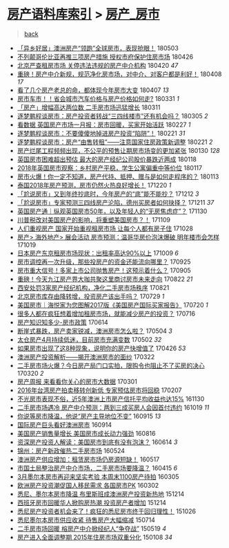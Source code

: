 [房产语料库索引](../../README.md)  > [房产_房市](房产_房市.md)
====
> [back](../README.md)

- [「异乡好居」澳洲房产“领跑”全球房市，表现抢眼！](http://jkwz.applinzi.com/ittc/7098877952341312529.html#%E3%80%8C%E5%BC%82%E4%B9%A1%E5%A5%BD%E5%B1%85%E3%80%8D%E6%BE%B3%E6%B4%B2%E6%88%BF%E4%BA%A7%E2%80%9C%E9%A2%86%E8%B7%91%E2%80%9D%E5%85%A8%E7%90%83%E6%88%BF%E5%B8%82%EF%BC%8C%E8%A1%A8%E7%8E%B0%E6%8A%A2%E7%9C%BC%EF%BC%81) 180503  
- [不列颠哥伦比亚再推三项房产措施 授权市府保护住房市场](http://jkwz.applinzi.com/ittc/7096211508273087505.html#%E4%B8%8D%E5%88%97%E9%A2%A0%E5%93%A5%E4%BC%A6%E6%AF%94%E4%BA%9A%E5%86%8D%E6%8E%A8%E4%B8%89%E9%A1%B9%E6%88%BF%E4%BA%A7%E6%8E%AA%E6%96%BD+%E6%8E%88%E6%9D%83%E5%B8%82%E5%BA%9C%E4%BF%9D%E6%8A%A4%E4%BD%8F%E6%88%BF%E5%B8%82%E5%9C%BA) 180426  
- [北京严查租房市场 关停违法违规的房产中介机构](http://jkwz.applinzi.com/ittc/7093987682260878347.html#%E5%8C%97%E4%BA%AC%E4%B8%A5%E6%9F%A5%E7%A7%9F%E6%88%BF%E5%B8%82%E5%9C%BA+%E5%85%B3%E5%81%9C%E8%BF%9D%E6%B3%95%E8%BF%9D%E8%A7%84%E7%9A%84%E6%88%BF%E4%BA%A7%E4%B8%AD%E4%BB%8B%E6%9C%BA%E6%9E%84) 180420 *47* 
- [重磅！房产中介新规，规范净化房市场，对中介、对客户都是利好！](http://jkwz.applinzi.com/ittc/7089541784915149835.html#%E9%87%8D%E7%A3%85%EF%BC%81%E6%88%BF%E4%BA%A7%E4%B8%AD%E4%BB%8B%E6%96%B0%E8%A7%84%EF%BC%8C%E8%A7%84%E8%8C%83%E5%87%80%E5%8C%96%E6%88%BF%E5%B8%82%E5%9C%BA%EF%BC%8C%E5%AF%B9%E4%B8%AD%E4%BB%8B%E3%80%81%E5%AF%B9%E5%AE%A2%E6%88%B7%E9%83%BD%E6%98%AF%E5%88%A9%E5%A5%BD%EF%BC%81) 180408 *17* 
- [看了几个房产老总的命，都体现今年房市大变](http://jkwz.applinzi.com/ittc/7089227763628377098.html#%E7%9C%8B%E4%BA%86%E5%87%A0%E4%B8%AA%E6%88%BF%E4%BA%A7%E8%80%81%E6%80%BB%E7%9A%84%E5%91%BD%EF%BC%8C%E9%83%BD%E4%BD%93%E7%8E%B0%E4%BB%8A%E5%B9%B4%E6%88%BF%E5%B8%82%E5%A4%A7%E5%8F%98) 180407 *13* 
- [房市车市！！省会城市汽车价格与房产价格如何走?](http://jkwz.applinzi.com/ittc/7086746593418281994.html#%E6%88%BF%E5%B8%82%E8%BD%A6%E5%B8%82%EF%BC%81%EF%BC%81%E7%9C%81%E4%BC%9A%E5%9F%8E%E5%B8%82%E6%B1%BD%E8%BD%A6%E4%BB%B7%E6%A0%BC%E4%B8%8E%E6%88%BF%E4%BA%A7%E4%BB%B7%E6%A0%BC%E5%A6%82%E4%BD%95%E8%B5%B0%3F) 180331 *1* 
- [「房产」增幅高达两位数 二手房市场迅猛增长](http://jkwz.applinzi.com/ittc/7079010006186066955.html#%E3%80%8C%E6%88%BF%E4%BA%A7%E3%80%8D%E5%A2%9E%E5%B9%85%E9%AB%98%E8%BE%BE%E4%B8%A4%E4%BD%8D%E6%95%B0+%E4%BA%8C%E6%89%8B%E6%88%BF%E5%B8%82%E5%9C%BA%E8%BF%85%E7%8C%9B%E5%A2%9E%E9%95%BF) 180311  
- [逐梦鹏程谈房市：房产投资者转战“三四线楼市”还有机会吗？](http://jkwz.applinzi.com/ittc/7077089142557377547.html#%E9%80%90%E6%A2%A6%E9%B9%8F%E7%A8%8B%E8%B0%88%E6%88%BF%E5%B8%82%EF%BC%9A%E6%88%BF%E4%BA%A7%E6%8A%95%E8%B5%84%E8%80%85%E8%BD%AC%E6%88%98%E2%80%9C%E4%B8%89%E5%9B%9B%E7%BA%BF%E6%A5%BC%E5%B8%82%E2%80%9D%E8%BF%98%E6%9C%89%E6%9C%BA%E4%BC%9A%E5%90%97%EF%BC%9F) 180305 *2* 
- [看数据 英国房产市场一月报：房市回暖，买家开始活跃](http://jkwz.applinzi.com/ittc/7074711110718850065.html#%E7%9C%8B%E6%95%B0%E6%8D%AE+%E8%8B%B1%E5%9B%BD%E6%88%BF%E4%BA%A7%E5%B8%82%E5%9C%BA%E4%B8%80%E6%9C%88%E6%8A%A5%EF%BC%9A%E6%88%BF%E5%B8%82%E5%9B%9E%E6%9A%96%EF%BC%8C%E4%B9%B0%E5%AE%B6%E5%BC%80%E5%A7%8B%E6%B4%BB%E8%B7%83) 180227 *1* 
- [逐梦鹏程谈房市：不要傻傻地掉进房产投资“陷阱”！](http://jkwz.applinzi.com/ittc/7072186529021953031.html#%E9%80%90%E6%A2%A6%E9%B9%8F%E7%A8%8B%E8%B0%88%E6%88%BF%E5%B8%82%EF%BC%9A%E4%B8%8D%E8%A6%81%E5%82%BB%E5%82%BB%E5%9C%B0%E6%8E%89%E8%BF%9B%E6%88%BF%E4%BA%A7%E6%8A%95%E8%B5%84%E2%80%9C%E9%99%B7%E9%98%B1%E2%80%9D%EF%BC%81) 180221 *31* 
- [逐梦鹏程谈房市：房产“由售转租”——注意国家住房政策新调整](http://jkwz.applinzi.com/ittc/7072212016398074897.html#%E9%80%90%E6%A2%A6%E9%B9%8F%E7%A8%8B%E8%B0%88%E6%88%BF%E5%B8%82%EF%BC%9A%E6%88%BF%E4%BA%A7%E2%80%9C%E7%94%B1%E5%94%AE%E8%BD%AC%E7%A7%9F%E2%80%9D%E2%80%94%E2%80%94%E6%B3%A8%E6%84%8F%E5%9B%BD%E5%AE%B6%E4%BD%8F%E6%88%BF%E6%94%BF%E7%AD%96%E6%96%B0%E8%B0%83%E6%95%B4) 180221 *2* 
- [房产烂尾工程频频出现，不公平的预售让期房市场变的更加紧张](http://jkwz.applinzi.com/ittc/7064466181996413963.html#%E6%88%BF%E4%BA%A7%E7%83%82%E5%B0%BE%E5%B7%A5%E7%A8%8B%E9%A2%91%E9%A2%91%E5%87%BA%E7%8E%B0%EF%BC%8C%E4%B8%8D%E5%85%AC%E5%B9%B3%E7%9A%84%E9%A2%84%E5%94%AE%E8%AE%A9%E6%9C%9F%E6%88%BF%E5%B8%82%E5%9C%BA%E5%8F%98%E7%9A%84%E6%9B%B4%E5%8A%A0%E7%B4%A7%E5%BC%A0) 180130 *128* 
- [英国房市困难超出预估 最大的房产经纪公司股价暴跌近两成](http://jkwz.applinzi.com/ittc/7059995049125741579.html#%E8%8B%B1%E5%9B%BD%E6%88%BF%E5%B8%82%E5%9B%B0%E9%9A%BE%E8%B6%85%E5%87%BA%E9%A2%84%E4%BC%B0+%E6%9C%80%E5%A4%A7%E7%9A%84%E6%88%BF%E4%BA%A7%E7%BB%8F%E7%BA%AA%E5%85%AC%E5%8F%B8%E8%82%A1%E4%BB%B7%E6%9A%B4%E8%B7%8C%E8%BF%91%E4%B8%A4%E6%88%90) 180118  
- [2018年英国房市观察：乡村房产平稳，学生公寓偏重中等价位](http://jkwz.applinzi.com/ittc/7059562922496230407.html#2018%E5%B9%B4%E8%8B%B1%E5%9B%BD%E6%88%BF%E5%B8%82%E8%A7%82%E5%AF%9F%EF%BC%9A%E4%B9%A1%E6%9D%91%E6%88%BF%E4%BA%A7%E5%B9%B3%E7%A8%B3%EF%BC%8C%E5%AD%A6%E7%94%9F%E5%85%AC%E5%AF%93%E5%81%8F%E9%87%8D%E4%B8%AD%E7%AD%89%E4%BB%B7%E4%BD%8D) 180117  
- [房市火爆！你一定不知道，房产代持、抵押、赠与是如何走程序的？](http://jkwz.applinzi.com/ittc/7057993718747890695.html#%E6%88%BF%E5%B8%82%E7%81%AB%E7%88%86%EF%BC%81%E4%BD%A0%E4%B8%80%E5%AE%9A%E4%B8%8D%E7%9F%A5%E9%81%93%EF%BC%8C%E6%88%BF%E4%BA%A7%E4%BB%A3%E6%8C%81%E3%80%81%E6%8A%B5%E6%8A%BC%E3%80%81%E8%B5%A0%E4%B8%8E%E6%98%AF%E5%A6%82%E4%BD%95%E8%B5%B0%E7%A8%8B%E5%BA%8F%E7%9A%84%EF%BC%9F) 180113  
- [泰国2018年房产预测，房市仍然火热良好增长！](http://jkwz.applinzi.com/ittc/7049150579207570449.html#%E6%B3%B0%E5%9B%BD2018%E5%B9%B4%E6%88%BF%E4%BA%A7%E9%A2%84%E6%B5%8B%EF%BC%8C%E6%88%BF%E5%B8%82%E4%BB%8D%E7%84%B6%E7%81%AB%E7%83%AD%E8%89%AF%E5%A5%BD%E5%A2%9E%E9%95%BF%EF%BC%81) 171220 *1* 
- [「尬说房市」又到年终抄底时，今年房产的“底”能不能抄？](http://jkwz.applinzi.com/ittc/7046241265815913488.html#%E3%80%8C%E5%B0%AC%E8%AF%B4%E6%88%BF%E5%B8%82%E3%80%8D%E5%8F%88%E5%88%B0%E5%B9%B4%E7%BB%88%E6%8A%84%E5%BA%95%E6%97%B6%EF%BC%8C%E4%BB%8A%E5%B9%B4%E6%88%BF%E4%BA%A7%E7%9A%84%E2%80%9C%E5%BA%95%E2%80%9D%E8%83%BD%E4%B8%8D%E8%83%BD%E6%8A%84%EF%BC%9F) 171212 *3* 
- [「尬说房市」专家预测三四线房产沦陷，德州买房者如何抉择？](http://jkwz.applinzi.com/ittc/7045872935179387921.html#%E3%80%8C%E5%B0%AC%E8%AF%B4%E6%88%BF%E5%B8%82%E3%80%8D%E4%B8%93%E5%AE%B6%E9%A2%84%E6%B5%8B%E4%B8%89%E5%9B%9B%E7%BA%BF%E6%88%BF%E4%BA%A7%E6%B2%A6%E9%99%B7%EF%BC%8C%E5%BE%B7%E5%B7%9E%E4%B9%B0%E6%88%BF%E8%80%85%E5%A6%82%E4%BD%95%E6%8A%89%E6%8B%A9%EF%BC%9F) 171211 *37* 
- [英国房产通｜纵观英国房市50年，以及年轻人的“无房焦虑症”？](http://jkwz.applinzi.com/ittc/7041452789463516176.html#%E8%8B%B1%E5%9B%BD%E6%88%BF%E4%BA%A7%E9%80%9A%EF%BD%9C%E7%BA%B5%E8%A7%82%E8%8B%B1%E5%9B%BD%E6%88%BF%E5%B8%8250%E5%B9%B4%EF%BC%8C%E4%BB%A5%E5%8F%8A%E5%B9%B4%E8%BD%BB%E4%BA%BA%E7%9A%84%E2%80%9C%E6%97%A0%E6%88%BF%E7%84%A6%E8%99%91%E7%97%87%E2%80%9D%EF%BC%9F) 171130  
- [川普税改对美国房产的影响，将重塑美国房市？！](http://jkwz.applinzi.com/ittc/7033888749086311440.html#%E5%B7%9D%E6%99%AE%E7%A8%8E%E6%94%B9%E5%AF%B9%E7%BE%8E%E5%9B%BD%E6%88%BF%E4%BA%A7%E7%9A%84%E5%BD%B1%E5%93%8D%EF%BC%8C%E5%B0%86%E9%87%8D%E5%A1%91%E7%BE%8E%E5%9B%BD%E6%88%BF%E5%B8%82%EF%BC%9F%EF%BC%81) 171109  
- [人们重视房产 国家开始重视租房市场 让每个人都有房子住](http://jkwz.applinzi.com/ittc/7029494477998261264.html#%E4%BA%BA%E4%BB%AC%E9%87%8D%E8%A7%86%E6%88%BF%E4%BA%A7+%E5%9B%BD%E5%AE%B6%E5%BC%80%E5%A7%8B%E9%87%8D%E8%A7%86%E7%A7%9F%E6%88%BF%E5%B8%82%E5%9C%BA+%E8%AE%A9%E6%AF%8F%E4%B8%AA%E4%BA%BA%E9%83%BD%E6%9C%89%E6%88%BF%E5%AD%90%E4%BD%8F) 171028  
- [房产&gt; 海外地产&gt; 展会活动 房市预测：温哥华房价泡沫爆破 明年楼市会怎样](http://jkwz.applinzi.com/ittc/7026127643852932112.html#%E6%88%BF%E4%BA%A7%26gt%3B+%E6%B5%B7%E5%A4%96%E5%9C%B0%E4%BA%A7%26gt%3B+%E5%B1%95%E4%BC%9A%E6%B4%BB%E5%8A%A8+%E6%88%BF%E5%B8%82%E9%A2%84%E6%B5%8B%EF%BC%9A%E6%B8%A9%E5%93%A5%E5%8D%8E%E6%88%BF%E4%BB%B7%E6%B3%A1%E6%B2%AB%E7%88%86%E7%A0%B4+%E6%98%8E%E5%B9%B4%E6%A5%BC%E5%B8%82%E4%BC%9A%E6%80%8E%E6%A0%B7) 171019  
- [日本房产东京租房市场现状：出租率高达90%以上](http://jkwz.applinzi.com/ittc/7022366100988363793.html#%E6%97%A5%E6%9C%AC%E6%88%BF%E4%BA%A7%E4%B8%9C%E4%BA%AC%E7%A7%9F%E6%88%BF%E5%B8%82%E5%9C%BA%E7%8E%B0%E7%8A%B6%EF%BC%9A%E5%87%BA%E7%A7%9F%E7%8E%87%E9%AB%98%E8%BE%BE90%25%E4%BB%A5%E4%B8%8A) 171009 *6* 
- [房市调控再一次升级，那些投房产的资金还能流向哪里？](http://jkwz.applinzi.com/ittc/7017170303309054993.html#%E6%88%BF%E5%B8%82%E8%B0%83%E6%8E%A7%E5%86%8D%E4%B8%80%E6%AC%A1%E5%8D%87%E7%BA%A7%EF%BC%8C%E9%82%A3%E4%BA%9B%E6%8A%95%E6%88%BF%E4%BA%A7%E7%9A%84%E8%B5%84%E9%87%91%E8%BF%98%E8%83%BD%E6%B5%81%E5%90%91%E5%93%AA%E9%87%8C%EF%BC%9F) 170925  
- [房市重大信号！多家上市公司抛售房产！这预示着什么？](http://jkwz.applinzi.com/ittc/7009910972045853713.html#%E6%88%BF%E5%B8%82%E9%87%8D%E5%A4%A7%E4%BF%A1%E5%8F%B7%EF%BC%81%E5%A4%9A%E5%AE%B6%E4%B8%8A%E5%B8%82%E5%85%AC%E5%8F%B8%E6%8A%9B%E5%94%AE%E6%88%BF%E4%BA%A7%EF%BC%81%E8%BF%99%E9%A2%84%E7%A4%BA%E7%9D%80%E4%BB%80%E4%B9%88%EF%BC%9F) 170905  
- [重磅！今天九江房产界大咖共聚这里商讨房市未来走向](http://jkwz.applinzi.com/ittc/7004554479800943633.html#%E9%87%8D%E7%A3%85%EF%BC%81%E4%BB%8A%E5%A4%A9%E4%B9%9D%E6%B1%9F%E6%88%BF%E4%BA%A7%E7%95%8C%E5%A4%A7%E5%92%96%E5%85%B1%E8%81%9A%E8%BF%99%E9%87%8C%E5%95%86%E8%AE%A8%E6%88%BF%E5%B8%82%E6%9C%AA%E6%9D%A5%E8%B5%B0%E5%90%91) 170822 *21* 
- [西安处罚3家房产经纪机构，净化二手房市场秩序](http://jkwz.applinzi.com/ittc/7004388650396419089.html#%E8%A5%BF%E5%AE%89%E5%A4%84%E7%BD%9A3%E5%AE%B6%E6%88%BF%E4%BA%A7%E7%BB%8F%E7%BA%AA%E6%9C%BA%E6%9E%84%EF%BC%8C%E5%87%80%E5%8C%96%E4%BA%8C%E6%89%8B%E6%88%BF%E5%B8%82%E5%9C%BA%E7%A7%A9%E5%BA%8F) 170821  
- [北京房市库存由降转增，投资房产该出手吗？](http://jkwz.applinzi.com/ittc/6995299930284229648.html#%E5%8C%97%E4%BA%AC%E6%88%BF%E5%B8%82%E5%BA%93%E5%AD%98%E7%94%B1%E9%99%8D%E8%BD%AC%E5%A2%9E%EF%BC%8C%E6%8A%95%E8%B5%84%E6%88%BF%E4%BA%A7%E8%AF%A5%E5%87%BA%E6%89%8B%E5%90%97%EF%BC%9F) 170729 *1* 
- [美国房市｜海悦家为您图解2017版《美国房产国际买家报告》](http://jkwz.applinzi.com/ittc/6992373438608835600.html#%E7%BE%8E%E5%9B%BD%E6%88%BF%E5%B8%82%EF%BD%9C%E6%B5%B7%E6%82%A6%E5%AE%B6%E4%B8%BA%E6%82%A8%E5%9B%BE%E8%A7%A32017%E7%89%88%E3%80%8A%E7%BE%8E%E5%9B%BD%E6%88%BF%E4%BA%A7%E5%9B%BD%E9%99%85%E4%B9%B0%E5%AE%B6%E6%8A%A5%E5%91%8A%E3%80%8B) 170720 *1* 
- [很多人都在疯狂想着增加租房市场，就能减少房产的投资？](http://jkwz.applinzi.com/ittc/6990956738768274448.html#%E5%BE%88%E5%A4%9A%E4%BA%BA%E9%83%BD%E5%9C%A8%E7%96%AF%E7%8B%82%E6%83%B3%E7%9D%80%E5%A2%9E%E5%8A%A0%E7%A7%9F%E6%88%BF%E5%B8%82%E5%9C%BA%EF%BC%8C%E5%B0%B1%E8%83%BD%E5%87%8F%E5%B0%91%E6%88%BF%E4%BA%A7%E7%9A%84%E6%8A%95%E8%B5%84%EF%BC%9F) 170716  
- [房产知识知多少-房市政策](http://jkwz.applinzi.com/ittc/6979071756038833157.html#%E6%88%BF%E4%BA%A7%E7%9F%A5%E8%AF%86%E7%9F%A5%E5%A4%9A%E5%B0%91-%E6%88%BF%E5%B8%82%E6%94%BF%E7%AD%96) 170614  
- [断崖式暴跌，房产卖家锐减，澳洲房市怎么啦？](http://jkwz.applinzi.com/ittc/6963854530277016580.html#%E6%96%AD%E5%B4%96%E5%BC%8F%E6%9A%B4%E8%B7%8C%EF%BC%8C%E6%88%BF%E4%BA%A7%E5%8D%96%E5%AE%B6%E9%94%90%E5%87%8F%EF%BC%8C%E6%BE%B3%E6%B4%B2%E6%88%BF%E5%B8%82%E6%80%8E%E4%B9%88%E5%95%A6%EF%BC%9F) 170504 *3* 
- [太仓房产4月持续低迷，目前房市充满变数](http://jkwz.applinzi.com/ittc/6963173971246711813.html#%E5%A4%AA%E4%BB%93%E6%88%BF%E4%BA%A74%E6%9C%88%E6%8C%81%E7%BB%AD%E4%BD%8E%E8%BF%B7%EF%BC%8C%E7%9B%AE%E5%89%8D%E6%88%BF%E5%B8%82%E5%85%85%E6%BB%A1%E5%8F%98%E6%95%B0) 170502 *32* 
- [如果房市出现了这8种现象，说明你的房产快增值了](http://jkwz.applinzi.com/ittc/6960851941507728389.html#%E5%A6%82%E6%9E%9C%E6%88%BF%E5%B8%82%E5%87%BA%E7%8E%B0%E4%BA%86%E8%BF%998%E7%A7%8D%E7%8E%B0%E8%B1%A1%EF%BC%8C%E8%AF%B4%E6%98%8E%E4%BD%A0%E7%9A%84%E6%88%BF%E4%BA%A7%E5%BF%AB%E5%A2%9E%E5%80%BC%E4%BA%86) 170426 *53* 
- [澳洲房产投资解析——揭开澳洲房市的面纱](http://jkwz.applinzi.com/ittc/6947532639270601732.html#%E6%BE%B3%E6%B4%B2%E6%88%BF%E4%BA%A7%E6%8A%95%E8%B5%84%E8%A7%A3%E6%9E%90%E2%80%94%E2%80%94%E6%8F%AD%E5%BC%80%E6%BE%B3%E6%B4%B2%E6%88%BF%E5%B8%82%E7%9A%84%E9%9D%A2%E7%BA%B1) 170322  
- [二手房市场火爆？今日房产局门口实拍，限购令也阻止不了买房的决心](http://jkwz.applinzi.com/ittc/6947161133181060100.html#%E4%BA%8C%E6%89%8B%E6%88%BF%E5%B8%82%E5%9C%BA%E7%81%AB%E7%88%86%EF%BC%9F%E4%BB%8A%E6%97%A5%E6%88%BF%E4%BA%A7%E5%B1%80%E9%97%A8%E5%8F%A3%E5%AE%9E%E6%8B%8D%EF%BC%8C%E9%99%90%E8%B4%AD%E4%BB%A4%E4%B9%9F%E9%98%BB%E6%AD%A2%E4%B8%8D%E4%BA%86%E4%B9%B0%E6%88%BF%E7%9A%84%E5%86%B3%E5%BF%83) 170320 *2* 
- [房产周报 来看看你关心的房市大数据](http://jkwz.applinzi.com/ittc/6940076428426216452.html#%E6%88%BF%E4%BA%A7%E5%91%A8%E6%8A%A5+%E6%9D%A5%E7%9C%8B%E7%9C%8B%E4%BD%A0%E5%85%B3%E5%BF%83%E7%9A%84%E6%88%BF%E5%B8%82%E5%A4%A7%E6%95%B0%E6%8D%AE) 170301  
- [2016年台湾房产拍卖移转创新低 专家预估房市将回稳](http://jkwz.applinzi.com/ittc/6931958627450749957.html#2016%E5%B9%B4%E5%8F%B0%E6%B9%BE%E6%88%BF%E4%BA%A7%E6%8B%8D%E5%8D%96%E7%A7%BB%E8%BD%AC%E5%88%9B%E6%96%B0%E4%BD%8E+%E4%B8%93%E5%AE%B6%E9%A2%84%E4%BC%B0%E6%88%BF%E5%B8%82%E5%B0%86%E5%9B%9E%E7%A8%B3) 170207  
- [不光房市表现不俗，近5年澳洲上市房产信托平均收益也达15%](http://jkwz.applinzi.com/ittc/6906284666515883012.html#%E4%B8%8D%E5%85%89%E6%88%BF%E5%B8%82%E8%A1%A8%E7%8E%B0%E4%B8%8D%E4%BF%97%EF%BC%8C%E8%BF%915%E5%B9%B4%E6%BE%B3%E6%B4%B2%E4%B8%8A%E5%B8%82%E6%88%BF%E4%BA%A7%E4%BF%A1%E6%89%98%E5%B9%B3%E5%9D%87%E6%94%B6%E7%9B%8A%E4%B9%9F%E8%BE%BE15%25) 161130  
- [二手房市场遇冷 房产中介预测：两到三成买房人会因首付违约](http://jkwz.applinzi.com/ittc/6890650194512708613.html#%E4%BA%8C%E6%89%8B%E6%88%BF%E5%B8%82%E5%9C%BA%E9%81%87%E5%86%B7+%E6%88%BF%E4%BA%A7%E4%B8%AD%E4%BB%8B%E9%A2%84%E6%B5%8B%EF%BC%9A%E4%B8%A4%E5%88%B0%E4%B8%89%E6%88%90%E4%B9%B0%E6%88%BF%E4%BA%BA%E4%BC%9A%E5%9B%A0%E9%A6%96%E4%BB%98%E8%BF%9D%E7%BA%A6) 161019 *11* 
- [你说等房市降温，他说“房产主导地位不变”](http://jkwz.applinzi.com/ittc/6877784065977091076.html#%E4%BD%A0%E8%AF%B4%E7%AD%89%E6%88%BF%E5%B8%82%E9%99%8D%E6%B8%A9%EF%BC%8C%E4%BB%96%E8%AF%B4%E2%80%9C%E6%88%BF%E4%BA%A7%E4%B8%BB%E5%AF%BC%E5%9C%B0%E4%BD%8D%E4%B8%8D%E5%8F%98%E2%80%9D) 160915 *13* 
- [国际房产巨头看好澳洲房市](http://jkwz.applinzi.com/ittc/6877635776631800837.html#%E5%9B%BD%E9%99%85%E6%88%BF%E4%BA%A7%E5%B7%A8%E5%A4%B4%E7%9C%8B%E5%A5%BD%E6%BE%B3%E6%B4%B2%E6%88%BF%E5%B8%82) 160914  
- [美国房产销售量增长 美国房市成长动力强劲](http://jkwz.applinzi.com/ittc/6866960012580226052.html#%E7%BE%8E%E5%9B%BD%E6%88%BF%E4%BA%A7%E9%94%80%E5%94%AE%E9%87%8F%E5%A2%9E%E9%95%BF+%E7%BE%8E%E5%9B%BD%E6%88%BF%E5%B8%82%E6%88%90%E9%95%BF%E5%8A%A8%E5%8A%9B%E5%BC%BA%E5%8A%B2) 160816  
- [资深房产投资人解读：美国房市到底有没有泡沫？](http://jkwz.applinzi.com/ittc/6843533798377260037.html#%E8%B5%84%E6%B7%B1%E6%88%BF%E4%BA%A7%E6%8A%95%E8%B5%84%E4%BA%BA%E8%A7%A3%E8%AF%BB%EF%BC%9A%E7%BE%8E%E5%9B%BD%E6%88%BF%E5%B8%82%E5%88%B0%E5%BA%95%E6%9C%89%E6%B2%A1%E6%9C%89%E6%B3%A1%E6%B2%AB%EF%BC%9F) 160614 *3* 
- [锦州：房产新政催热二手房市场](http://jkwz.applinzi.com/ittc/6835741732184261636.html#%E9%94%A6%E5%B7%9E%EF%BC%9A%E6%88%BF%E4%BA%A7%E6%96%B0%E6%94%BF%E5%82%AC%E7%83%AD%E4%BA%8C%E6%89%8B%E6%88%BF%E5%B8%82%E5%9C%BA) 160524  
- [澳洲房产供应增加：租赁房市场仍房源短缺！](http://jkwz.applinzi.com/ittc/6833147511631774724.html#%E6%BE%B3%E6%B4%B2%E6%88%BF%E4%BA%A7%E4%BE%9B%E5%BA%94%E5%A2%9E%E5%8A%A0%EF%BC%9A%E7%A7%9F%E8%B5%81%E6%88%BF%E5%B8%82%E5%9C%BA%E4%BB%8D%E6%88%BF%E6%BA%90%E7%9F%AD%E7%BC%BA%EF%BC%81) 160517  
- [市国土局整治房产中介市场，二手房市场要降温？](http://jkwz.applinzi.com/ittc/6821403736416977924.html#%E5%B8%82%E5%9B%BD%E5%9C%9F%E5%B1%80%E6%95%B4%E6%B2%BB%E6%88%BF%E4%BA%A7%E4%B8%AD%E4%BB%8B%E5%B8%82%E5%9C%BA%EF%BC%8C%E4%BA%8C%E6%89%8B%E6%88%BF%E5%B8%82%E5%9C%BA%E8%A6%81%E9%99%8D%E6%B8%A9%EF%BC%9F) 160415 *6* 
- [3月墨尔本房市再迎来坚实考验 本周末1100房产待拍](http://jkwz.applinzi.com/ittc/6806091068726576132.html#3%E6%9C%88%E5%A2%A8%E5%B0%94%E6%9C%AC%E6%88%BF%E5%B8%82%E5%86%8D%E8%BF%8E%E6%9D%A5%E5%9D%9A%E5%AE%9E%E8%80%83%E9%AA%8C+%E6%9C%AC%E5%91%A8%E6%9C%AB1100%E6%88%BF%E4%BA%A7%E5%BE%85%E6%8B%8D) 160305  
- [欧洲房产投资潮促国人移民需求 各国房市PK](http://jkwz.applinzi.com/ittc/6805016674537309189.html#%E6%AC%A7%E6%B4%B2%E6%88%BF%E4%BA%A7%E6%8A%95%E8%B5%84%E6%BD%AE%E4%BF%83%E5%9B%BD%E4%BA%BA%E7%A7%BB%E6%B0%91%E9%9C%80%E6%B1%82+%E5%90%84%E5%9B%BD%E6%88%BF%E5%B8%82PK) 160302  
- [悉尼、墨尔本房市降温 布里斯班成澳洲房产投资新热地](http://jkwz.applinzi.com/ittc/6775724976997139461.html#%E6%82%89%E5%B0%BC%E3%80%81%E5%A2%A8%E5%B0%94%E6%9C%AC%E6%88%BF%E5%B8%82%E9%99%8D%E6%B8%A9+%E5%B8%83%E9%87%8C%E6%96%AF%E7%8F%AD%E6%88%90%E6%BE%B3%E6%B4%B2%E6%88%BF%E4%BA%A7%E6%8A%95%E8%B5%84%E6%96%B0%E7%83%AD%E5%9C%B0) 151214  
- [西班牙房市回暖华人掀购房热潮 投资房产者增加](http://jkwz.applinzi.com/ittc/6775621127883981829.html#%E8%A5%BF%E7%8F%AD%E7%89%99%E6%88%BF%E5%B8%82%E5%9B%9E%E6%9A%96%E5%8D%8E%E4%BA%BA%E6%8E%80%E8%B4%AD%E6%88%BF%E7%83%AD%E6%BD%AE+%E6%8A%95%E8%B5%84%E6%88%BF%E4%BA%A7%E8%80%85%E5%A2%9E%E5%8A%A0) 151214  
- [悉尼房产投资者机会来了！疯狂的悉尼房市终于回归理性！](http://jkwz.applinzi.com/ittc/6757494264561255429.html#%E6%82%89%E5%B0%BC%E6%88%BF%E4%BA%A7%E6%8A%95%E8%B5%84%E8%80%85%E6%9C%BA%E4%BC%9A%E6%9D%A5%E4%BA%86%EF%BC%81%E7%96%AF%E7%8B%82%E7%9A%84%E6%82%89%E5%B0%BC%E6%88%BF%E5%B8%82%E7%BB%88%E4%BA%8E%E5%9B%9E%E5%BD%92%E7%90%86%E6%80%A7%EF%BC%81) 151026  
- [悉尼墨尔本房市供应收紧 待售房产大幅缩减](http://jkwz.applinzi.com/ittc/547650615023566834.html#%E6%82%89%E5%B0%BC%E5%A2%A8%E5%B0%94%E6%9C%AC%E6%88%BF%E5%B8%82%E4%BE%9B%E5%BA%94%E6%94%B6%E7%B4%A7+%E5%BE%85%E5%94%AE%E6%88%BF%E4%BA%A7%E5%A4%A7%E5%B9%85%E7%BC%A9%E5%87%8F) 150714  
- [二手房市场回暖 榕房产中介掀经纪人“争夺战”](http://jkwz.applinzi.com/ittc/547650611413217567.html#%E4%BA%8C%E6%89%8B%E6%88%BF%E5%B8%82%E5%9C%BA%E5%9B%9E%E6%9A%96+%E6%A6%95%E6%88%BF%E4%BA%A7%E4%B8%AD%E4%BB%8B%E6%8E%80%E7%BB%8F%E7%BA%AA%E4%BA%BA%E2%80%9C%E4%BA%89%E5%A4%BA%E6%88%98%E2%80%9D) 150519 *4* 
- [房产进入全面调整期 2015年住房市场双重分化](http://jkwz.applinzi.com/ittc/547650611387052856.html#%E6%88%BF%E4%BA%A7%E8%BF%9B%E5%85%A5%E5%85%A8%E9%9D%A2%E8%B0%83%E6%95%B4%E6%9C%9F+2015%E5%B9%B4%E4%BD%8F%E6%88%BF%E5%B8%82%E5%9C%BA%E5%8F%8C%E9%87%8D%E5%88%86%E5%8C%96) 150108 *34* 
